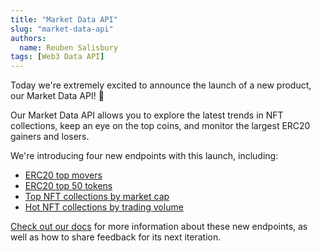 ```yaml
---
title: "Market Data API"
slug: "market-data-api"
authors:
  name: Reuben Salisbury
tags: [Web3 Data API]
---
```


Today we're extremely excited to announce the launch of a new product, our Market Data API! 🚀

Our Market Data API allows you to explore the latest trends in NFT collections, keep an eye on the top coins, and monitor the largest ERC20 gainers and losers. 

We're introducing four new endpoints with this launch, including:

- [ERC20 top movers](/market-insights-api/reference/get-top-erc20-tokens-by-market-cap)
- [ERC20 top 50 tokens](/market-insights-api/reference/get-top-erc20-tokens-by-price-movers)
- [Top NFT collections by market cap](/market-insights-api/reference/get-top-nft-collections-by-market-cap)
- [Hot NFT collections by trading volume](/market-insights-api/reference/get-top-nft-collections-by-trading-volume)

[Check out our docs](https://docs.moralis.io/web3-data-api/evm/market-data-api) for more information about these new endpoints, as well as how to share feedback for its next iteration.
